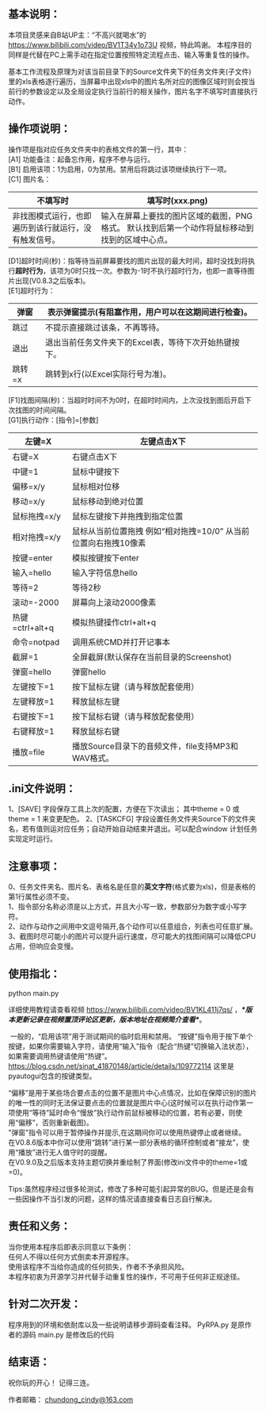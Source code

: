 ## 基本说明：

本项目灵感来自B站UP主：“不高兴就喝水”的 https://www.bilibili.com/video/BV1T34y1o73U 视频，特此鸣谢。
本程序目的同样是代替在PC上需手动在指定位置按照特定流程点击、输入等重复性的操作。

基本工作流程及原理为对该当前目录下的Source文件夹下的任务文件夹(子文件)里的xls表格逐行遍历，当屏幕中出现xls中的图片名所对应的图像区域时则会按当前行的参数设定以及全局设定执行当前行的相关操作，图片名字不填写时直接执行动作。

## 操作项说明：

操作项是指对应任务文件夹中的表格文件的第一行，其中：   
[A1] 功能备注：起备忘作用，程序不参与运行。   
[B1] 启用该项：1为启用，0为禁用。禁用后将跳过该项继续执行下一项。  
[C1] 图片名：   

| 不填写时                                             | 填写时(xxx.png)                                              |
| ---------------------------------------------------- | ------------------------------------------------------------ |
| 非找图模式运行，也即遍历到该行就运行，没有触发信号。 | 输入在屏幕上要找的图片区域的截图，PNG格式。 默认找到后第一个动作将鼠标移动到找到的区域中心点。 |

[D1]超时时间(秒)：指等待当前屏幕要找的图片出现的最大时间，超时没找到将执行**超时行为**，该项为0时只找一次。参数为-1时不执行超时行为，也即一直等待图片出现(V0.8.3之后版本)。  
[E1]超时行为：    

| 弹窗  | 表示弹窗提示(有阻塞作用，用户可以在这期间进行检查)。 |
| ---- | ------------------------------------------------------------ |
| 跳过 | 不提示直接跳过该条，不再等待。                          |
| 退出 | 退出当前任务文件夹下的Excel表，等待下次开始热键按下。        |
| 跳转=x | 跳转到x行(以Excel实际行号为准)。 |

[F1]找图间隔(秒)：当超时时间不为0时，在超时时间内，上次没找到图后开启下次找图的时间间隔。  
[G1]执行动作：[指令]=[参数]

| 左键=X          | 左键点击X下                                                  |
| --------------- | ------------------------------------------------------------ |
| 右键=X          | 右键点击X下                                                  |
| 中键=1          | 鼠标中键按下                                                 |
| 偏移=x/y        | 鼠标相对位移                                                 |
| 移动=x/y        | 鼠标移动到绝对位置                                           |
| 鼠标拖拽=x/y    | 鼠标左键按下并拖拽到指定位置                                 |
| 相对拖拽=x/y    | 鼠标从当前位置拖拽 例如“相对拖拽=10/0” 从当前位置向右拖拽10像素 |
| 按键=enter      | 模拟按键按下enter                                            |
| 输入=hello      | 输入字符信息hello                                            |
| 等待=2          | 等待2秒                                                      |
| 滚动=-2000      | 屏幕向上滚动2000像素                                         |
| 热键=ctrl+alt+q | 模拟热键操作ctrl+alt+q                                       |
| 命令=notpad     | 调用系统CMD并打开记事本                                      |
| 截屏=1          | 全屏截屏(默认保存在当前目录的Screenshot)                     |
| 弹窗=hello      | 弹窗hello                                                    |
| 左键按下=1      | 按下鼠标左键（请与释放配套使用）                             |
| 左键释放=1      | 释放鼠标左键                                                 |
| 右键按下=1      | 按下鼠标右键（请与释放配套使用）                             |
| 右键释放=1      | 释放鼠标右键                                                 |
| 播放=file       | 播放Source目录下的音频文件，file支持MP3和WAV格式。           |

## .ini文件说明：
1、[SAVE] 字段保存工具上次的配置，方便在下次读出； 其中theme = 0 或 theme = 1 来变更配色。
2、[TASKCFG] 字段设置任务文件夹Source下的文件夹名，若有值则运对应任务；自动开始自动结束并退出。可以配合window 计划任务实现定时运行。


## 注意事项：

0、任务文件夹名、图片名、表格名是任意的**英文字符**(格式要为xls)，但是表格的第1行属性必须不变。   
1、指令部分名称必须是以上方式，并且大小写一致，参数部分为数字或小写字符。   
2、动作与动作之间用中文逗号隔开,各个动作可以任意组合，列表也可任意扩展。   
3、截图时尽可能小的图片可以提升运行速度，尽可能大的找图间隔可以降低CPU占用，但响应会变慢。        

## 使用指北：

python main.py

详细使用教程请查看视频 https://www.bilibili.com/video/BV1KL411j7qs/ ，***\*版本更新记录在视频置顶评论区更新，版本地址在视频简介查看\****。  

​	一般的，“启用该项”用于测试期间的临时启用和禁用。 “按键”指令用于按下单个按键，如果你需要输入字符，请使用“输入”指令（配合“热键”切换输入法状态），如果需要调用热键请使用“热键”。 https://blog.csdn.net/sinat_41870148/article/details/109772114 这里是pyautogui包含的按键类型。

​	“偏移”是用于某些场合要点击的位置不是图片中心点情况，比如在保障识别的图片的唯一性的同时无法保证要点击的位置就是图片中心(这时候可以在执行动作第一项使用“等待”延时命令“慢放”执行动作前鼠标被移动的位置，若有必要，则使用“偏移”，否则重新截图)。      
​	"弹窗"指令可以用于暂停操作并提示,在这期间你可以使用热键停止或者继续。   
​	在V0.8.6版本中你可以使用“跳转”进行某一部分表格的循环控制或者“接龙”，使用“播放”进行无人值守时的提醒。  
​	在V0.9.0及之后版本支持主题切换并重绘制了界面(修改ini文件中的theme=1或=0)。    

Tips:虽然程序经过很多轮测试，修改了多种可能引起异常的BUG。但是还是会有一些因操作不当引发的问题，这样的情况请直接查看日志自行解决。 



## 责任和义务：

当你使用本程序后即表示同意以下条例：   
任何人不得以任何方式倒卖本开源程序。     
使用该程序不当给你造成的任何损失，作者不予承担风险。    
本程序初衷为开源学习并代替手动重复性的操作，不可用于任何非正规途径。      



## 针对二次开发：

程序用到的环境和依耐库以及一些说明请移步源码查看注释。
PyRPA.py 是原作者的源码
main.py 是修改后的代码



## 结束语：


祝你玩的开心！ 记得三连。

作者邮箱： chundong_cindy@163.com
